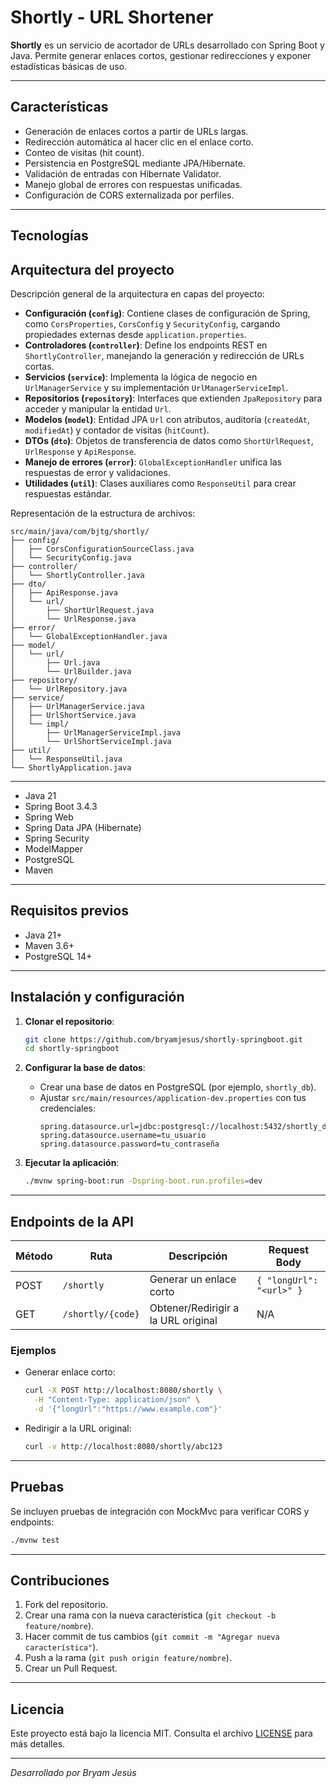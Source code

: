 # Shortly - URL Shortener

**Shortly** es un servicio de acortador de URLs desarrollado con Spring Boot y Java. Permite generar enlaces cortos, gestionar redirecciones y exponer estadísticas básicas de uso.

---

## Características

- Generación de enlaces cortos a partir de URLs largas.
- Redirección automática al hacer clic en el enlace corto.
- Conteo de visitas (hit count).
- Persistencia en PostgreSQL mediante JPA/Hibernate.
- Validación de entradas con Hibernate Validator.
- Manejo global de errores con respuestas unificadas.
- Configuración de CORS externalizada por perfiles.

---

## Tecnologías

## Arquitectura del proyecto

Descripción general de la arquitectura en capas del proyecto:

- **Configuración (`config`)**: Contiene clases de configuración de Spring, como `CorsProperties`, `CorsConfig` y `SecurityConfig`, cargando propiedades externas desde `application.properties`.
- **Controladores (`controller`)**: Define los endpoints REST en `ShortlyController`, manejando la generación y redirección de URLs cortas.
- **Servicios (`service`)**: Implementa la lógica de negocio en `UrlManagerService` y su implementación `UrlManagerServiceImpl`.
- **Repositorios (`repository`)**: Interfaces que extienden `JpaRepository` para acceder y manipular la entidad `Url`.
- **Modelos (`model`)**: Entidad JPA `Url` con atributos, auditoría (`createdAt`, `modifiedAt`) y contador de visitas (`hitCount`).
- **DTOs (`dto`)**: Objetos de transferencia de datos como `ShortUrlRequest`, `UrlResponse` y `ApiResponse`.
- **Manejo de errores (`error`)**: `GlobalExceptionHandler` unifica las respuestas de error y validaciones.
- **Utilidades (`util`)**: Clases auxiliares como `ResponseUtil` para crear respuestas estándar.

Representación de la estructura de archivos:

```
src/main/java/com/bjtg/shortly/
├── config/
│   ├── CorsConfigurationSourceClass.java
│   └── SecurityConfig.java
├── controller/
│   └── ShortlyController.java
├── dto/
│   ├── ApiResponse.java
│   └── url/
│       ├── ShortUrlRequest.java
│       └── UrlResponse.java
├── error/
│   └── GlobalExceptionHandler.java
├── model/
│   └── url/
│       ├── Url.java
│       └── UrlBuilder.java
├── repository/
│   └── UrlRepository.java
├── service/
│   ├── UrlManagerService.java
│   ├── UrlShortService.java
│   └── impl/
│       ├── UrlManagerServiceImpl.java
│       └── UrlShortServiceImpl.java
├── util/
│   └── ResponseUtil.java
└── ShortlyApplication.java
```

---

- Java 21
- Spring Boot 3.4.3
- Spring Web
- Spring Data JPA (Hibernate)
- Spring Security
- ModelMapper
- PostgreSQL
- Maven

---

## Requisitos previos

- Java 21+
- Maven 3.6+
- PostgreSQL 14+

---

## Instalación y configuración

1. **Clonar el repositorio**:
   ```bash
   git clone https://github.com/bryamjesus/shortly-springboot.git
   cd shortly-springboot
   ```

2. **Configurar la base de datos**:
    - Crear una base de datos en PostgreSQL (por ejemplo, `shortly_db`).
    - Ajustar `src/main/resources/application-dev.properties` con tus credenciales:
      ```properties
      spring.datasource.url=jdbc:postgresql://localhost:5432/shortly_db
      spring.datasource.username=tu_usuario
      spring.datasource.password=tu_contraseña
      ```

3. **Ejecutar la aplicación**:
   ```bash
   ./mvnw spring-boot:run -Dspring-boot.run.profiles=dev
   ```

---

## Endpoints de la API

| Método | Ruta                | Descripción                             | Request Body                   |
| ------ | ------------------- | --------------------------------------- | ------------------------------ |
| POST   | `/shortly`          | Generar un enlace corto                 | `{ "longUrl": "<url>" }`    |
| GET    | `/shortly/{code}`   | Obtener/Redirigir a la URL original     | N/A                            |


### Ejemplos

- Generar enlace corto:
  ```bash
  curl -X POST http://localhost:8080/shortly \
    -H "Content-Type: application/json" \
    -d '{"longUrl":"https://www.example.com"}'
  ```

- Redirigir a la URL original:
  ```bash
  curl -v http://localhost:8080/shortly/abc123
  ```

---

## Pruebas

Se incluyen pruebas de integración con MockMvc para verificar CORS y endpoints:

```bash
./mvnw test
```

---

## Contribuciones

1. Fork del repositorio.
2. Crear una rama con la nueva característica (`git checkout -b feature/nombre`).
3. Hacer commit de tus cambios (`git commit -m "Agregar nueva característica"`).
4. Push a la rama (`git push origin feature/nombre`).
5. Crear un Pull Request.

---

## Licencia

Este proyecto está bajo la licencia MIT. Consulta el archivo [LICENSE](LICENSE) para más detalles.

---

*Desarrollado por Bryam Jesús*